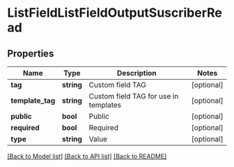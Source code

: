 # ListFieldListFieldOutputSuscriberRead

## Properties
Name | Type | Description | Notes
------------ | ------------- | ------------- | -------------
**tag** | **string** | Custom field TAG | [optional] 
**template_tag** | **string** | Custom field TAG for use in templates | [optional] 
**public** | **bool** | Public | [optional] 
**required** | **bool** | Required | [optional] 
**type** | **string** | Value | [optional] 

[[Back to Model list]](../../README.md#documentation-for-models) [[Back to API list]](../../README.md#documentation-for-api-endpoints) [[Back to README]](../../README.md)

